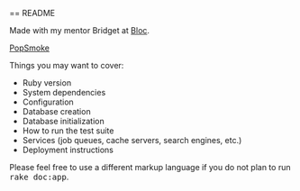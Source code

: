 == README

Made with my mentor Bridget at [Bloc](http://bloc.io).

[PopSmoke](https://git.heroku.com/popsmoke.git)

Things you may want to cover:

* Ruby version
* System dependencies
* Configuration
* Database creation
* Database initialization
* How to run the test suite
* Services (job queues, cache servers, search engines, etc.)
* Deployment instructions

Please feel free to use a different markup language if you do not plan to run
<tt>rake doc:app</tt>.
